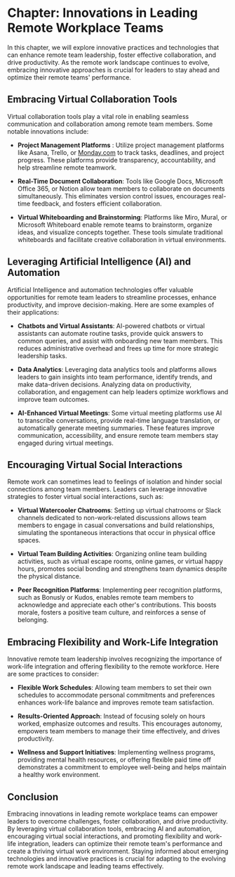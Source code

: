 Chapter: Innovations in Leading Remote Workplace Teams
======================================================

In this chapter, we will explore innovative practices and technologies that can enhance remote team leadership, foster effective collaboration, and drive productivity. As the remote work landscape continues to evolve, embracing innovative approaches is crucial for leaders to stay ahead and optimize their remote teams' performance.

Embracing Virtual Collaboration Tools
-------------------------------------

Virtual collaboration tools play a vital role in enabling seamless communication and collaboration among remote team members. Some notable innovations include:

* **Project Management Platforms** : Utilize project management platforms like Asana, Trello, or [Monday.com](http://Monday.com) to track tasks, deadlines, and project progress. These platforms provide transparency, accountability, and help streamline remote teamwork.

* **Real-Time Document Collaboration**: Tools like Google Docs, Microsoft Office 365, or Notion allow team members to collaborate on documents simultaneously. This eliminates version control issues, encourages real-time feedback, and fosters efficient collaboration.

* **Virtual Whiteboarding and Brainstorming**: Platforms like Miro, Mural, or Microsoft Whiteboard enable remote teams to brainstorm, organize ideas, and visualize concepts together. These tools simulate traditional whiteboards and facilitate creative collaboration in virtual environments.

Leveraging Artificial Intelligence (AI) and Automation
------------------------------------------------------

Artificial Intelligence and automation technologies offer valuable opportunities for remote team leaders to streamline processes, enhance productivity, and improve decision-making. Here are some examples of their applications:

* **Chatbots and Virtual Assistants**: AI-powered chatbots or virtual assistants can automate routine tasks, provide quick answers to common queries, and assist with onboarding new team members. This reduces administrative overhead and frees up time for more strategic leadership tasks.

* **Data Analytics**: Leveraging data analytics tools and platforms allows leaders to gain insights into team performance, identify trends, and make data-driven decisions. Analyzing data on productivity, collaboration, and engagement can help leaders optimize workflows and improve team outcomes.

* **AI-Enhanced Virtual Meetings**: Some virtual meeting platforms use AI to transcribe conversations, provide real-time language translation, or automatically generate meeting summaries. These features improve communication, accessibility, and ensure remote team members stay engaged during virtual meetings.

Encouraging Virtual Social Interactions
---------------------------------------

Remote work can sometimes lead to feelings of isolation and hinder social connections among team members. Leaders can leverage innovative strategies to foster virtual social interactions, such as:

* **Virtual Watercooler Chatrooms**: Setting up virtual chatrooms or Slack channels dedicated to non-work-related discussions allows team members to engage in casual conversations and build relationships, simulating the spontaneous interactions that occur in physical office spaces.

* **Virtual Team Building Activities**: Organizing online team building activities, such as virtual escape rooms, online games, or virtual happy hours, promotes social bonding and strengthens team dynamics despite the physical distance.

* **Peer Recognition Platforms**: Implementing peer recognition platforms, such as Bonusly or Kudos, enables remote team members to acknowledge and appreciate each other's contributions. This boosts morale, fosters a positive team culture, and reinforces a sense of belonging.

Embracing Flexibility and Work-Life Integration
-----------------------------------------------

Innovative remote team leadership involves recognizing the importance of work-life integration and offering flexibility to the remote workforce. Here are some practices to consider:

* **Flexible Work Schedules**: Allowing team members to set their own schedules to accommodate personal commitments and preferences enhances work-life balance and improves remote team satisfaction.

* **Results-Oriented Approach**: Instead of focusing solely on hours worked, emphasize outcomes and results. This encourages autonomy, empowers team members to manage their time effectively, and drives productivity.

* **Wellness and Support Initiatives**: Implementing wellness programs, providing mental health resources, or offering flexible paid time off demonstrates a commitment to employee well-being and helps maintain a healthy work environment.

Conclusion
----------

Embracing innovations in leading remote workplace teams can empower leaders to overcome challenges, foster collaboration, and drive productivity. By leveraging virtual collaboration tools, embracing AI and automation, encouraging virtual social interactions, and promoting flexibility and work-life integration, leaders can optimize their remote team's performance and create a thriving virtual work environment. Staying informed about emerging technologies and innovative practices is crucial for adapting to the evolving remote work landscape and leading teams effectively.
